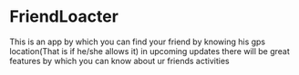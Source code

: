 # FriendLoacter
This is an app by which you can find your friend by knowing his gps location(That is if he/she allows it) in upcoming updates there will be great features by which you can know about ur friends activities
